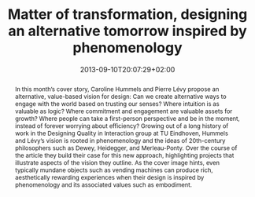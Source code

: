 ---
slug: matter-of-transformation-designing-an-alternative-tomorrow-inspired-by-phenomenology
title: "Matter of transformation, designing an alternative tomorrow inspired by phenomenology"
layout: single
searchFilter: Publication
searchWeight: 8
publitype: article
subsection: paper
transformpractices: true
researchpage: true
research: 
    -  transformpractices
institution:
    logo: TUe
    short: 'TU/e'
    name: "Eindhoven University of Technology"
    web: "https://www.tue.nl/en/"
    colo: "#c72125"
date: 2013-09-10T20:07:29+02:00
citation:
    authors:
        1: ["Hummels", "Caroline", "C.C.M."]
        2: ["Levy", "Pierre", "P."]
    year: 2013
    title: "Matter of Transformation: Designing an Alternative Tomorrow Inspired by Phenomenology"
    journal: "Interactions"
    number: 20
    volume: 6
    firstpage: "42"
    lastpage: "49"
    doi: "10.1145/2533713"
reference: "Hummels, C., & Lévy, P. (2013). Matter of Transformation: Designing an Alternative Tomorrow Inspired by Phenomenology. Interactions, 20(6), 42–49. https://doi.org/10.1145/2533713"
abstract: "In this month’s cover story, Caroline Hummels and Pierre Lévy propose an alternative, value-based vision for design: Can we create alternative ways to engage with the world based on trusting our senses? Where intuition is as valuable as logic? Where commitment and engagement are valuable assets for growth? Where people can take a first-person perspective and be in the moment, instead of forever worrying about efficiency? Growing out of a long history of work in the Designing Quality in Interaction group at TU Eindhoven, Hummels and Lévy’s vision is rooted in phenomenology and the ideas of 20th-century philosophers such as Dewey, Heidegger, and Merleau-Ponty. Over the course of the article they build their case for this new approach, highlighting projects that illustrate aspects of the vision they outline. As the cover image hints, even typically mundane objects such as vending machines can produce rich, aesthetically rewarding experiences when their design is inspired by phenomenology and its associated values such as embodiment."
link:
    1: ["paper", "paper", "https://1drv.ms/b/s!AnQx_v88q65Q1-tKr0Vl3vww5GUw_A?e=VKkz2R"]
---